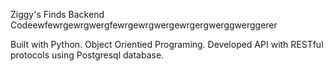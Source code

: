 Ziggy's Finds Backend Codeewfewrgewrgwergfewrgewrgwergewrgergwerggwerggerer

Built with Python. Object Orientied Programing. Developed API with RESTful protocols using Postgresql database. 
